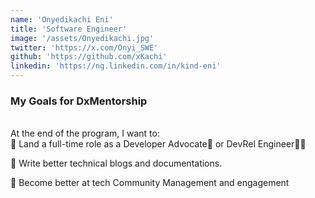 ```yaml
---
name: 'Onyedikachi Eni'
title: 'Software Engineer'
image: '/assets/Onyedikachi.jpg'
twitter: 'https://x.com/Onyi_SWE'
github: 'https://github.com/xKachi'
linkedin: 'https://ng.linkedin.com/in/kind-eni'
---
```



<div>
<h3>My Goals for DxMentorship</h3> <br/>
 At the end of the program, I want to: <br/>
 📌 Land a full-time role as a Developer Advocate🥑 or DevRel Engineer👨‍💻 <br/>

📌 Write better technical blogs and documentations. <br/>

📌 Become better at tech Community Management and engagement <br/>

</div>
